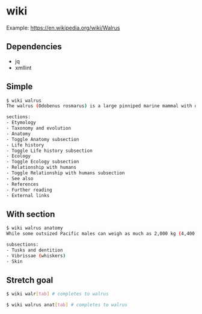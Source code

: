 # wiki

Example: https://en.wikipedia.org/wiki/Walrus

## Dependencies

- jq
- xmllint

## Simple

```bash
$ wiki walrus
The walrus (Odobenus rosmarus) is a large pinniped marine mammal with discontinuous distribution about the North Pole in the Arctic Ocean and subarctic seas of the Northern Hemisphere.

sections:
- Etymology
- Taxonomy and evolution
- Anatomy
- Toggle Anatomy subsection
- Life history
- Toggle Life history subsection
- Ecology
- Toggle Ecology subsection
- Relationship with humans
- Toggle Relationship with humans subsection
- See also
- References
- Further reading
- External links
```

## With section

```bash
$ wiki walrus anatomy
While some outsized Pacific males can weigh as much as 2,000 kg (4,400 lb), most weigh between 800 and 1,700 kg (1,800 and 3,700 lb).

subsections:
- Tusks and dentition
- Vibrissae (whiskers)
- Skin
```

## Stretch goal

```bash
$ wiki walr[tab] # completes to walrus

$ wiki walrus anat[tab] # completes to walrus
```
